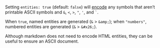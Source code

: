 Setting `entities: true` (default: `false`) will
[encode](https://github.com/mathiasbynens/he#heencodetext-options) any symbols
that aren’t printable ASCII symbols and `&`, `<`, `>`, `"`, `'`, and `` ` ``.

When `true`, named entities are generated (`&` > `&amp;`); when `"numbers"`,
numbered entities are generated (`&` > `&#x26;`).

Although markdown does not need to encode HTML entities, they can be useful to
ensure an ASCII document.

